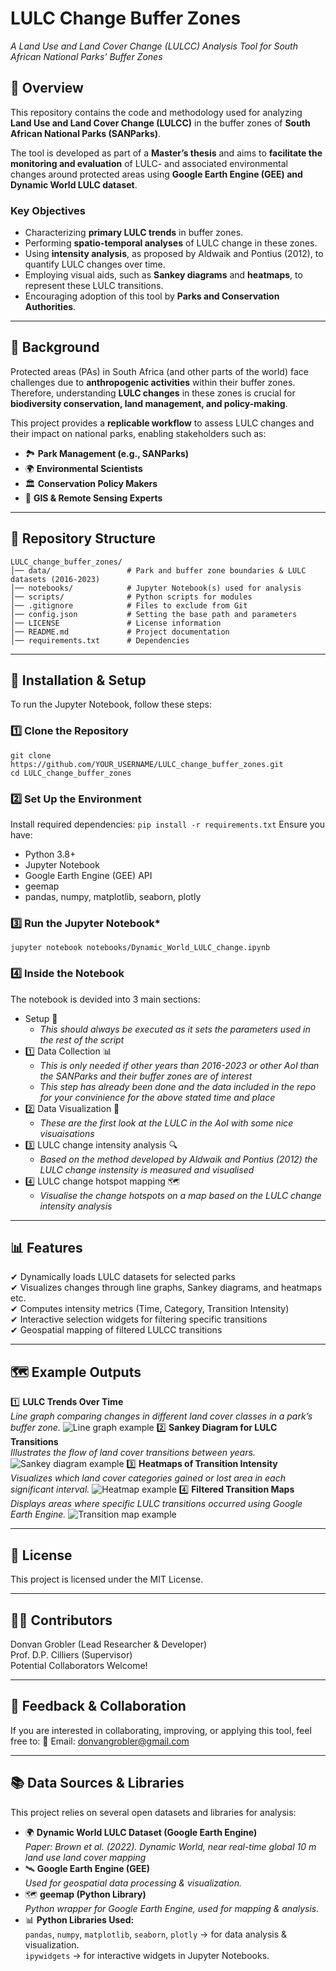 # **LULC Change Buffer Zones**  
*A Land Use and Land Cover Change (LULCC) Analysis Tool for South African National Parks' Buffer Zones*  

## 📌 **Overview**  
This repository contains the code and methodology used for analyzing **Land Use and Land Cover Change (LULCC)** in the buffer zones of **South African National Parks (SANParks)**.  

The tool is developed as part of a **Master’s thesis** and aims to **facilitate the monitoring and evaluation** of LULC- and associated environmental changes around protected areas using **Google Earth Engine (GEE) and Dynamic World LULC dataset**.  

### **Key Objectives**  
- Characterizing **primary LULC trends** in buffer zones.  
- Performing **spatio-temporal analyses** of LULC change in these zones.  
- Using **intensity analysis**, as proposed by Aldwaik and Pontius (2012), to quantify LULC changes over time.  
- Employing visual aids, such as **Sankey diagrams** and **heatmaps**, to represent these LULC transitions.  
- Encouraging adoption of this tool by **Parks and Conservation Authorities**.  

---

## 📖 **Background**  
Protected areas (PAs) in South Africa (and other parts of the world) face challenges due to **anthropogenic activities** within their buffer zones. Therefore, understanding **LULC changes** in these zones is crucial for **biodiversity conservation, land management, and policy-making**.  

This project provides a **replicable workflow** to assess LULC changes and their impact on national parks, enabling stakeholders such as:  

- 🏞 **Park Management (e.g., SANParks)**  
- 🌍 **Environmental Scientists**  
- 🏛 **Conservation Policy Makers**  
- 📡 **GIS & Remote Sensing Experts**  

---

## 📂 **Repository Structure**  
```
LULC_change_buffer_zones/  
│── data/                 # Park and buffer zone boundaries & LULC datasets (2016-2023)  
│── notebooks/            # Jupyter Notebook(s) used for analysis  
│── scripts/              # Python scripts for modules
│── .gitignore            # Files to exclude from Git  
│── config.json           # Setting the base path and parameters  
│── LICENSE               # License information 
│── README.md             # Project documentation  
│── requirements.txt      # Dependencies  
```

---

## 🔧 **Installation & Setup**
To run the Jupyter Notebook, follow these steps:

### **1️⃣ Clone the Repository**
```
git clone https://github.com/YOUR_USERNAME/LULC_change_buffer_zones.git
cd LULC_change_buffer_zones
```
### **2️⃣ Set Up the Environment**
Install required dependencies:
```pip install -r requirements.txt```
Ensure you have:
- Python 3.8+
- Jupyter Notebook
- Google Earth Engine (GEE) API
- geemap
- pandas, numpy, matplotlib, seaborn, plotly
### **3️⃣ Run the Jupyter Notebook***
```
jupyter notebook notebooks/Dynamic_World_LULC_change.ipynb
```
### **4️⃣ Inside the Notebook**
The notebook is devided into 3 main sections:
- Setup 🔢  
  - *This should always be executed as it sets the parameters used in the rest of the script*
- 1️⃣ Data Collection 📊  
  - *This is only needed if other years than 2016-2023 or other AoI than the SANParks and their buffer zones are of interest*
  - *This step has already been done and the data included in the repo for your convinience for the above stated time and place*
- 2️⃣ Data Visualization 🎨
  - *These are the first look at the LULC in the AoI with some nice visuaisations*
- 3️⃣ LULC change intensity analysis 🔍
  - *Based on the method developed by Aldwaik and Pontius (2012) the LULC change instensity is measured and visualised*
- 4️⃣ LULC change hotspot mapping 🗺️
  - *Visualise the change hotspots on a map based on the LULC change intensity analysis*

---

## 📊 **Features**
✔ Dynamically loads LULC datasets for selected parks  
✔ Visualizes changes through line graphs, Sankey diagrams, and heatmaps etc.  
✔ Computes intensity metrics (Time, Category, Transition Intensity)  
✔ Interactive selection widgets for filtering specific transitions  
✔ Geospatial mapping of filtered LULCC transitions  

---

## 🗺️ **Example Outputs**
1️⃣ **LULC Trends Over Time**  
*Line graph comparing changes in different land cover classes in a park’s buffer zone.*
![Line graph example](assets/images/image.png)
2️⃣ **Sankey Diagram for LULC Transitions**  
*Illustrates the flow of land cover transitions between years.*
![Sankey diagram example](assets/images/image-1.png)
3️⃣ **Heatmaps of Transition Intensity**  
*Visualizes which land cover categories gained or lost area in each significant interval.*
![Heatmap example](assets/images/image-2.png)
4️⃣ **Filtered Transition Maps**  
*Displays areas where specific LULC transitions occurred using Google Earth Engine.*
![Transition map example](assets/images/image-3.png) 

---

## 📜 **License**
This project is licensed under the MIT License.

---

## 👨‍💻 **Contributors**
Donvan Grobler (Lead Researcher & Developer)  
Prof. D.P. Cilliers (Supervisor)  
Potential Collaborators Welcome!  

---

## 💬 **Feedback & Collaboration**
If you are interested in collaborating, improving, or applying this tool, feel free to: 📧 Email: donvangrobler@gmail.com  

---

## 📚 **Data Sources & Libraries**
This project relies on several open datasets and libraries for analysis:
- 🌍 **Dynamic World LULC Dataset (Google Earth Engine)**  
*Paper: Brown et al. (2022). Dynamic World, near real-time global 10 m land use land cover mapping*
- 🛰 **Google Earth Engine (GEE)**  
*Used for geospatial data processing & visualization.*
- 🗺 **geemap (Python Library)**  
*Python wrapper for Google Earth Engine, used for mapping & analysis.*
- 📊 **Python Libraries Used:**  
`pandas`, `numpy`, `matplotlib`, `seaborn`, `plotly` → for data analysis & visualization.  
`ipywidgets` → for interactive widgets in Jupyter Notebooks.
